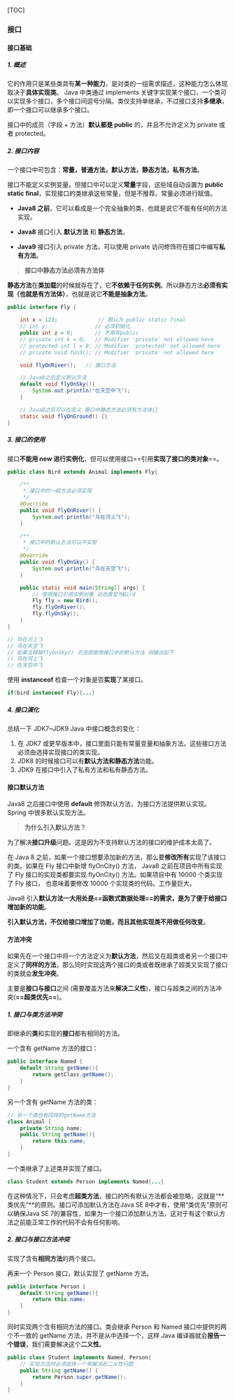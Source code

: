 [TOC]

### 接口

#### 接口基础

##### 1. 概述

它的作用只是某些类具有**某一种能力**，是对类的一组需求描述，这种能力怎么体现取决于**具体实现类**。 Java 中类通过 implements 关键字实现某个接口，一个类可以实现多个接口，多个接口间逗号分隔。类仅支持单继承，不过接口支持**多继承**，即一个接口可以继承多个接口。

接口中的成员（字段 + 方法）**默认都是 public** 的，并且不允许定义为 private 或者 protected。

##### 2. 接口内容

一个接口中可包含：**常量，普通方法，默认方法，静态方法，私有方法**。

接口不能定义实例变量。但接口中可以定义**常量**字段，这些域自动设置为 **public static final**，实现接口的类继承这些常量，但是不推荐。常量必须进行赋值。

- **Java8 之前**，它可以看成是一个完全抽象的类，也就是说它不能有任何的方法实现。

- **Java8** 接口引入 **默认方法** 和 **静态方法**。

- **Java9** 接口引入 private 方法。可以使用 private 访问修饰符在接口中编写**私有方法**。

> **接口中静态方法必须有方法体**

**静态方法**在**类加载**的时候就存在了，它**不依赖于任何实例**。所以静态方法**必须有实现（也就是有方法体）**，也就是说它**不能是抽象方法**。

```java
public interface Fly {

    int x = 123;             // 默认为 public static final
    // int y;               // 必须初始化
    public int z = 0;       // 不用写public
    // private int k = 0;   // Modifier 'private' not allowed here
    // protected int l = 0; // Modifier 'protected' not allowed here
    // private void fun3(); // Modifier 'private' not allowed here

    void flyOnRiver();   // 接口方法

    // Java8之后定义默认方法
    default void flyOnSky(){
        System.out.println("在天空中飞");
    }

    // Java8之后可以在定义 接口中静态方法必须有方法体{}
    static void flyOnGround() {}
}
```

##### 3. 接口的使用

接口**不能用 new 进行实例化**，但可以使用接口==引用**实现了接口的类对象**==。

```java
public class Bird extends Animal implements Fly{

    /**
     * 接口中的一般方法必须实现
     */
    @Override
    public void flyOnRiver() {
        System.out.println("鸟在河上飞");
    }

    /**
     * 接口中的默认方法可以不实现
     */
    @Override
    public void flyOnSky() {
        System.out.println("鸟在天空飞");
    }

    public static void main(String[] args) {
        // 使用接口引用实例对象 动态类型为Bird
        Fly fly = new Bird();
        fly.flyOnRiver();
        fly.flyOnSky();
    }
}
```

```java
// 鸟在河上飞
// 鸟在天空飞
// 如果注释掉flyOnSky() 方法而使用接口中的默认方法 则输出如下
// 鸟在河上飞
// 在天空中飞  
```

使用 **instanceof** 检查一个对象是否**实现**了某接口。

```java
if(bird instanceof Fly){...}
```

##### 4. 接口演化

总结一下 JDK7~JDK9 Java 中接口概念的变化：

1. 在 JDK7 或更早版本中，接口里面只能有常量变量和抽象方法。这些接口方法必须由选择实现接口的类实现。
2. JDK8 的时候接口可以有**默认方法和静态方法**功能。
3. JDK9 在接口中引入了私有方法和私有静态方法。



#### 接口默认方法

Java8 之后接口中使用 **default** 修饰默认方法，为接口方法提供默认实现。Spring 中很多默认实现方法。

> **为什么引入默认方法？**

为了解决**接口升级**问题。这是因为不支持默认方法的接口的维护成本太高了。

在 Java 8 之前，如果一个接口想要添加新的方法，那么要**修改所有**实现了该接口的类。如果在 Fly 接口中新增 flyOnCity() 方法， Java8 之前在项目中所有实现了 Fly 接口的实现类都要实现 flyOnCity() 方法。如果项目中有 10000 个类实现了 Fly 接口， 也意味着要修改 10000 个实现类的代码。工作量巨大。

Java8 引入**默认方法一大用处是==函数式数据处理==**的需求，是为了**便于给接口增加新的功能**。

**引入默认方法，不仅给接口增加了功能，而且其他实现类不用做任何改变**。



#### 方法冲突

如果先在一个接口中将一个方法定义为**默认方法**，然后又在超类或者另一个接口中定义了**同样的方法**，那么同时实现这两个接口的类或者既继承了超类又实现了接口的类就会**发生冲突**。

主要是**接口与接口**之间 (需要覆盖方法来**解决二义性**)，接口与超类之间的方法冲突(**==超类优先==**)。

##### 1. 接口与类方法冲突

即继承的**类**和实现的**接口**都有相同的方法。

一个含有 getName 方法的接口：

```java
public interface Named {
    default String getName(){
        return getClass.getName();
    }
}
```

另一个含有 getName 方法的类：

```java
// 另一个类也有同样的getName方法
class Animal {
    private String name;
    public String getName(){
        return this.name;
    }
}
```

一个类继承了上述类并实现了接口。

```java
class Student extends Person implements Named{...}
```

在这种情况下，只会考虑**超类方法**，接口的所有默认方法都会被忽略，这就是“**类优先”**的原则。接口可添加默认方法在Java SE 8中才有，使用“类优先”原则可以确保Java SE 7的兼容性，如果为一个接口添加默认方法，这对于有这个默认方法之前能正常工作的代码不会有任何影响。

##### 2. 接口与接口方法冲突

实现了含有**相同方法**的两个接口。

再来一个 Person 接口，默认实现了 getName 方法。

```java
public interface Person {
    default String getName(){
        return this.name;
    }
}
```

同时实现两个含有相同方法的接口。类会继承 Person 和 Named 接口中提供的两个不一致的 getName 方法，并不是从中选择一个，这样 Java 编译器就会**报告一个错误**，我们需要解决这个**二义性**。

```java
public class Student implements Named, Person{
    // 实现方法时必须选择一个来解决此二义性问题
    public String getName() {
        return Person.super.getName();
    }   
}
```









